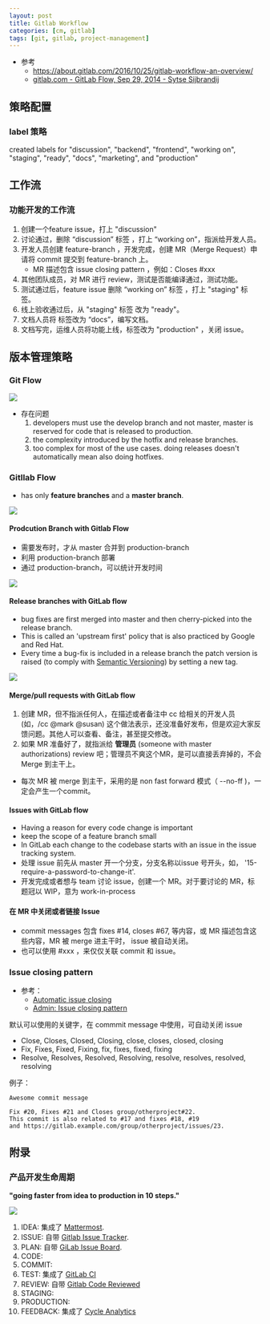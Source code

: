 ```yaml
---
layout: post
title: Gitlab Workflow
categories: [cm, gitlab]
tags: [git, gitlab, project-management]
---
```


* 参考
  * <https://about.gitlab.com/2016/10/25/gitlab-workflow-an-overview/>
  * [gitlab.com - GitLab Flow, Sep 29, 2014 - Sytse Sijbrandij ](https://about.gitlab.com/2014/09/29/gitlab-flow/)

## 策略配置

### label 策略

created labels for "discussion", "backend", "frontend", "working on", "staging", "ready", "docs", "marketing", and "production"

## 工作流

### 功能开发的工作流

1. 创建一个feature issue，打上 "discussion"
2. 讨论通过，删除 “discussion” 标签 ，打上 “working on”，指派给开发人员。
3. 开发人员创建 feature-branch ，开发完成，创建 MR（Merge Request）申请将 commit 提交到 feature-branch 上。
     * MR 描述包含 issue closing pattern ，例如：Closes #xxx
4. 其他团队成员，对 MR 进行 review，测试是否能编译通过，测试功能。
5. 测试通过后，feature issue 删除 “working on” 标签 ，打上 "staging" 标签。
6. 线上验收通过后，从  "staging" 标签 改为 "ready"。
7. 文档人员将 标签改为 “docs”，编写文档。
8. 文档写完，运维人员将功能上线，标签改为 "production" ，关闭 issue。


## 版本管理策略

### Git Flow

![](/images/cm/git/git_workflow.png)

* 存在问题
  1. developers must use the develop branch and not master, master is reserved for code that is released to production.
  2. the complexity introduced by the hotfix and release branches.
  3. too complex for most of the use cases. doing releases doesn't automatically mean also doing hotfixes.






### Gitllab Flow

  * has only **feature branches** and a **master branch**. 

  ![](/images/cm/gitlab/github_flow.png)



#### Prodcution Branch with Gitlab Flow

  * 需要发布时，才从 master 合并到 production-branch
  * 利用 production-branch 部署
  * 通过 production-branch，可以统计开发时间
  
  ![](/images/cm/gitlab/production_branch.png)



#### Release branches with GitLab flow

  * bug fixes are first merged into master and then cherry-picked into the release branch.
  * This is called an 'upstream first' policy that is also practiced by Google and Red Hat. 
  * Every time a bug-fix is included in a release branch the patch version is raised (to comply with [Semantic Versioning][Semantic Versioning]) by setting a new tag.
  
  ![](/images/cm/gitlab/release_branches.png)

[Semantic Versioning]: http://semver.org/



#### Merge/pull requests with GitLab flow

  1. 创建 MR，但不指派任何人，在描述或者备注中 cc 给相关的开发人员(如，/cc @mark @susan)
    这个做法表示，还没准备好发布，但是欢迎大家反馈问题。其他人可以查看、备注，甚至提交修改。
  2. 如果 MR 准备好了，就指派给 **管理员** (someone with master authorizations) review 吧；管理员不爽这个MR，是可以直接丢弃掉的，不会 Merge 到主干上。
  
  * 每次 MR 被 merge 到主干，采用的是 non fast forward 模式（ --no-ff )，一定会产生一个commit。



#### Issues with GitLab flow

* Having a reason for every code change is important 
* keep the scope of a feature branch small
* In GitLab each change to the codebase starts with an issue in the issue tracking system.
* 处理 issue 前先从 master 开一个分支，分支名称以issue 号开头，如， '15-require-a-password-to-change-it'.
* 开发完成或者想与 team 讨论 issue，创建一个 MR。对于要讨论的 MR，标题冠以 WIP，意为 work-in-process


#### 在 MR 中关闭或者链接 Issue

* commit messages 包含 fixes #14, closes #67, 等内容，或 MR 描述包含这些内容，MR 被 merge 进主干时， issue 被自动关闭。
* 也可以使用 #xxx ，来仅仅关联 commit 和 issue。




### Issue closing pattern

* 参考：
  * [Automatic issue closing](https://docs.gitlab.com/ce/user/project/issues/automatic_issue_closing.html)
  * [Admin: Issue closing pattern](https://docs.gitlab.com/ce/administration/issue_closing_pattern.html)


默认可以使用的关键字，在 commmit message 中使用，可自动关闭 issue

* Close, Closes, Closed, Closing, close, closes, closed, closing
* Fix, Fixes, Fixed, Fixing, fix, fixes, fixed, fixing
* Resolve, Resolves, Resolved, Resolving, resolve, resolves, resolved, resolving

例子：

~~~
Awesome commit message

Fix #20, Fixes #21 and Closes group/otherproject#22.
This commit is also related to #17 and fixes #18, #19
and https://gitlab.example.com/group/otherproject/issues/23.
~~~




## 附录

### 产品开发生命周期

**"going faster from idea to production in 10 steps."**

![](/images/cm/gitlab/idea-to-production-10-steps.png)


1. IDEA: 集成了 [Mattermost](https://about.gitlab.com/2015/08/18/gitlab-loves-mattermost/).
2. ISSUE: 自带 [Gitlab Issue Tracker](https://about.gitlab.com/2016/10/25/gitlab-workflow-an-overview/#gitlab-issue-tracker).
3. PLAN: 自带 [GiLab Issue Board](https://about.gitlab.com/2016/10/25/gitlab-workflow-an-overview/#gitlab-issue-board).
4. CODE: 
5. COMMIT: 
6. TEST: 集成了 [GitLab CI](https://about.gitlab.com/gitlab-ci/)
7. REVIEW: 自带 [Gitlab Code Reviewed](https://about.gitlab.com/2016/10/25/gitlab-workflow-an-overview/#gitlab-code-review)
8. STAGING: 
9. PRODUCTION: 
10. FEEDBACK: 集成了 [Cycle Analytics](https://about.gitlab.com/solutions/cycle-analytics/)

